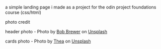 a simple landing page i made as a project for the odin project foundations course (css/html)

photo credit

header photo - Photo by <a href="https://unsplash.com/@brewbottle?utm_content=creditCopyText&utm_medium=referral&utm_source=unsplash">Bob Brewer</a> on <a href="https://unsplash.com/photos/a-close-up-of-a-small-animal-on-a-rocky-surface-SelYKJW91Cc?utm_content=creditCopyText&utm_medium=referral&utm_source=unsplash">Unsplash</a>


cards photo - Photo by <a href="https://unsplash.com/@theah?utm_content=creditCopyText&utm_medium=referral&utm_source=unsplash">Thea</a> on <a href="https://unsplash.com/photos/a-bird-sitting-on-a-branch-of-a-tree-hZf8BG-Hrb0?utm_content=creditCopyText&utm_medium=referral&utm_source=unsplash">Unsplash</a>
  
  